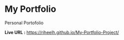 # My Portfolio

Personal Portofolio

**Live URL :** https://riheelh.github.io/My-Portfolio-Project/

